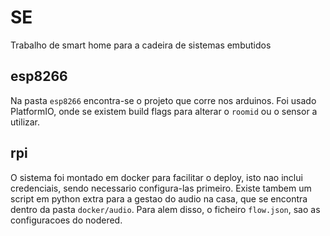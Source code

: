 # SE
Trabalho de smart home para a cadeira de sistemas embutidos

## esp8266
Na pasta `esp8266` encontra-se o projeto que corre nos arduinos.
Foi usado PlatformIO, onde se existem build flags para alterar o `roomid` ou o sensor a utilizar.

## rpi
O sistema foi montado em docker para facilitar o deploy, isto nao inclui credenciais, sendo necessario 
configura-las primeiro.
Existe tambem um script em python extra para a gestao do audio na casa, que se
encontra dentro da pasta `docker/audio`.
Para alem disso, o ficheiro `flow.json`, sao as configuracoes do nodered.

